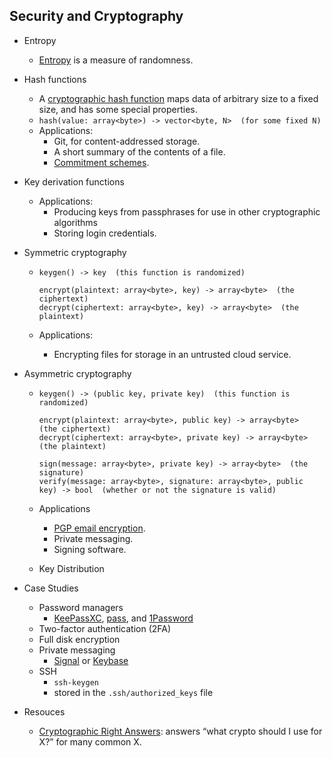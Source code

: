 ## Security and Cryptography

- Entropy

  - [Entropy](https://en.wikipedia.org/wiki/Entropy_(information_theory)) is a measure of randomness.

- Hash functions

  - A [cryptographic hash function](https://en.wikipedia.org/wiki/Cryptographic_hash_function) maps data of arbitrary size to a fixed size, and has some special properties.
  - `hash(value: array<byte>) -> vector<byte, N>  (for some fixed N)`
  - Applications:
    - Git, for content-addressed storage. 
    - A short summary of the contents of a file.
    - [Commitment schemes](https://en.wikipedia.org/wiki/Commitment_scheme). 

- Key derivation functions

  - Applications:
    - Producing keys from passphrases for use in other cryptographic algorithms
    - Storing login credentials.

- Symmetric cryptography

  - ```
    keygen() -> key  (this function is randomized)
    
    encrypt(plaintext: array<byte>, key) -> array<byte>  (the ciphertext)
    decrypt(ciphertext: array<byte>, key) -> array<byte>  (the plaintext)
    ```

  - Applications:
    - Encrypting files for storage in an untrusted cloud service.

- Asymmetric cryptography

  - ```
    keygen() -> (public key, private key)  (this function is randomized)
    
    encrypt(plaintext: array<byte>, public key) -> array<byte>  (the ciphertext)
    decrypt(ciphertext: array<byte>, private key) -> array<byte>  (the plaintext)
    
    sign(message: array<byte>, private key) -> array<byte>  (the signature)
    verify(message: array<byte>, signature: array<byte>, public key) -> bool  (whether or not the signature is valid)
    ```

  - Applications

    - [PGP email encryption](https://en.wikipedia.org/wiki/Pretty_Good_Privacy).
    - Private messaging. 
    - Signing software.

  - Key Distribution

- Case Studies
  - Password managers
    -  [KeePassXC](https://keepassxc.org/), [pass](https://www.passwordstore.org/), and [1Password](https://1password.com/)
  - Two-factor authentication (2FA)
  - Full disk encryption
  - Private messaging
    -  [Signal](https://signal.org/) or [Keybase](https://keybase.io/)
  - SSH
    - `ssh-keygen`
    - stored in the `.ssh/authorized_keys` file
- Resouces
  - [Cryptographic Right Answers](https://latacora.micro.blog/2018/04/03/cryptographic-right-answers.html): answers “what crypto should I use for X?” for many common X.

